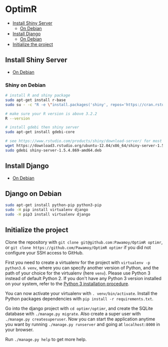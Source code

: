# OptimR

- [Install Shiny Server](#install-shiny-server)
    - [On Debian](#shiny-on-debian)
- [Install Django](#install-django)
    - [On Debian](#django-on-debian)
- [Initialize the project](#initialize-the-project)

## Install Shiny Server
- [On Debian](#shiny-on-debian)

### Shiny on Debian
```bash
# install R and shiny package
sudo apt-get install r-base
sudo su - -c "R -e \"install.packages('shiny', repos='https://cran.rstudio.com/')\""

# make sure your R version is above 3.2.2
R --version

# install gdebi then shiny server
sudo apt-get install gdebi-core

# see https://www.rstudio.com/products/shiny/download-server/ for most recent version
wget https://download3.rstudio.org/ubuntu-12.04/x86_64/shiny-server-1.5.4.869-amd64.deb
sudo gdebi shiny-server-1.5.4.869-amd64.deb
```

## Install Django
- [On Debian](#django-on-debian)

## Django on Debian
```bash
sudo apt-get install python-pip python3-pip
sudo -H pip install virtualenv django
sudo -H pip3 install virtualenv django
```

## Initialize the project
Clone the repository with `git clone git@github.com:Pawamoy/OptimR optimr`, or
`git clone https://github.com/Pawamoy/OptimR optimr` if you did not configure
your SSH access to GitHub.

First you need to create a virtualenv for the project with `virtualenv -p
python3.6 venv`, where you can specify another version of Python, and the path
of your choice for the virtualenv (here `venv`). Please use Python 3 instead
of default Python 2. If you don't have any Python 3 version installed on
your system, refer to the [Python 3 installation procedure](#install-python-3).

You can now activate your virtualenv with `. venv/bin/activate`. Install the
Python packages dependencies with `pip install -r requirements.txt`.

Go into the django project with `cd optimr/optimr`, and create the SQLite
database with `./manage.py migrate`. Also create a super user with `./manage.py
createsuperuser`. Now you can start the application anytime you want by
running `./manage.py runserver` and going at `localhost:8000` in your browser.

Run `./manage.py help` to get more help.